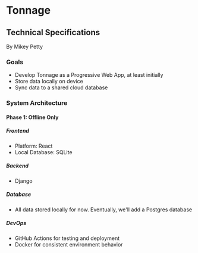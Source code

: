 # Tonnage

## Technical Specifications

By Mikey Petty

### Goals

- Develop Tonnage as a Progressive Web App, at least initially
- Store data locally on device
- Sync data to a shared cloud database

### System Architecture

#### Phase 1: Offline Only

##### Frontend

- Platform: React
- Local Database: SQLite

##### Backend

- Django

##### Database

- All data stored locally for now. Eventually, we'll add a Postgres database

##### DevOps

- GitHub Actions for testing and deployment
- Docker for consistent environment behavior
